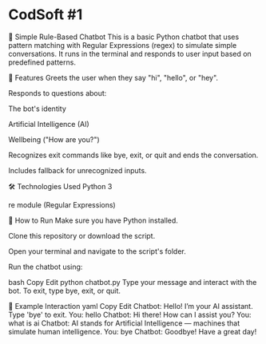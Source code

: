 # CodSoft #1
🧠 Simple Rule-Based Chatbot
This is a basic Python chatbot that uses pattern matching with Regular Expressions (regex) to simulate simple conversations. It runs in the terminal and responds to user input based on predefined patterns.

💬 Features
Greets the user when they say "hi", "hello", or "hey".

Responds to questions about:

The bot's identity

Artificial Intelligence (AI)

Wellbeing ("How are you?")

Recognizes exit commands like bye, exit, or quit and ends the conversation.

Includes fallback for unrecognized inputs.

🛠️ Technologies Used
Python 3

re module (Regular Expressions)

🧪 How to Run
Make sure you have Python installed.

Clone this repository or download the script.

Open your terminal and navigate to the script's folder.

Run the chatbot using:

bash
Copy
Edit
python chatbot.py
Type your message and interact with the bot. To exit, type bye, exit, or quit.

📝 Example Interaction
yaml
Copy
Edit
 Chatbot: Hello! I’m your AI assistant. Type 'bye' to exit.
You: hello
 Chatbot: Hi there! How can I assist you?
You: what is ai
 Chatbot: AI stands for Artificial Intelligence — machines that simulate human intelligence.
You: bye
 Chatbot: Goodbye! Have a great day!
